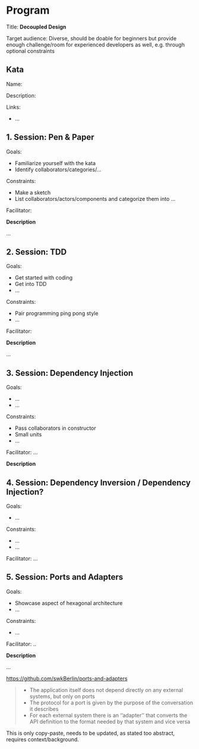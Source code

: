 # Program

Title: **Decoupled Design**

Target audience: Diverse, should be doable for beginners but provide enough
challenge/room for experienced developers as well, e.g. through optional constraints

## Kata

Name:

Description:

Links:
- ...

## 1. Session: Pen & Paper

Goals:
- Familiarize yourself with the kata
- Identify collaborators/categories/...

Constraints:
- Make a sketch
- List collaborators/actors/components and categorize them into ...

Facilitator:

**Description**

...

## 2. Session: TDD

Goals:
- Get started with coding
- Get into TDD
- ...

Constraints:
- Pair programming ping pong style
- ...

Facilitator:

**Description**

...

## 3. Session: Dependency Injection

Goals:
- ...
- ...

Constraints:
- Pass collaborators in constructor
- Small units
- ...

Facilitator: ...

**Description**

## 4. Session: Dependency Inversion / Dependency Injection?

Goals:
- ...

Constraints:
- ...
- ...

Facilitator: ...

## 5. Session: Ports and Adapters

Goals:
- Showcase aspect of hexagonal architecture
- ...

Constraints:
- ...

Facilitator: ..

**Description**

...

https://github.com/swkBerlin/ports-and-adapters

> - The application itself does not depend directly on any external systems, but only on ports
> - The protocol for a port is given by the purpose of the conversation it describes
> - For each external system there is an ‘’adapter’’ that converts the API definition to the format needed by that system and vice versa

This is only copy-paste, needs to be updated, as stated too abstract, requires context/background.
